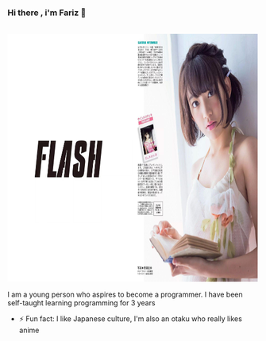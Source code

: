 ### Hi there , i'm Fariz 👋

<br> <img src="https://raw.githubusercontent.com/xvbnm48/xvbnm48/main/wp3783108-sakura-miyawaki-wallpapers.jpg" alt="miyawaki" height="500px" width="1000px"></br>

<!--
**xvbnm48/xvbnm48** is a ✨ _special_ ✨ repository because its `README.md` (this file) appears on your GitHub profile.

Here are some ideas to get you started:

- 🔭 I’m currently working on ...
- 🌱 I’m currently learning ...
- 👯 I’m looking to collaborate on ...
- 🤔 I’m looking for help with ...
- 💬 Ask me about ...
- 📫 How to reach me: ...
- 😄 Pronouns: ...
- ⚡ Fun fact: ...
-->

I am a young person who aspires to become a programmer. I have been self-taught learning programming for 3 years

- ⚡ Fun fact: I like Japanese culture, I'm also an otaku who really likes anime
